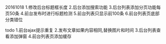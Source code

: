 ﻿20161018
1.修改后台标题框长度
2.后台添加搜索功能
3.后台列表添加分页功能每页50条
4.前台发布时进行标题检测
5.前台列表只显示前100条
6.前台列表页底部分类错位

todo
1.前台ajax提示重复
2.发布文章如果内容相同,替换图片和时间
3.后台列表查看添加弹窗
4.前台列表页添加缓存